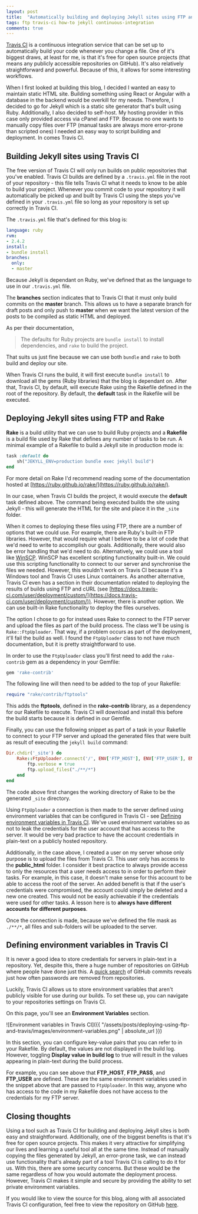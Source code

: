 ```yaml
---
layout: post
title:  "Automatically building and deploying Jekyll sites using FTP and Travis CI"
tags: ftp travis-ci how-to jekyll continuous-integration
comments: true
---
```


[Travis CI](https://travis-ci.org/) is a continuous integration service that can be set up to automatically build your code whenever you change a file. One of it's biggest draws, at least for me, is that it's free for open source projects (that means any publicly accessible repositories on GitHub). It's also relatively straightforward and powerful. Because of this, it allows for some interesting workflows.

When I first looked at building this blog, I decided I wanted an easy to maintain static HTML site. Building something using React or Angular with a database in the backend would be overkill for my needs. Therefore, I decided to go for Jekyll which is a static site generator that's built using Ruby. Additionally, I also decided to self-host. My hosting provider in this case only provided access via cPanel and FTP. Because no one wants to manually copy files over FTP (manual tasks are always more error-prone than scripted ones) I needed an easy way to script building and deployment. In comes Travis CI.

## Building Jekyll sites using Travis CI
The free version of Travis CI will only run builds on public repositories that you've enabled. Travis CI builds are defined by a `.travis.yml` file in the root of your repository - this file tells Travis CI what it needs to know to be able to build your project. Whenever you commit code to your repository it will automatically be picked up and built by Travis CI using the steps you've defined in your `.travis.yml` file so long as your repository is set up correctly in Travis CI. 

The `.travis.yml` file that's defined for this blog is:

```yaml
language: ruby
rvm:
- 2.4.2
install:
- bundle install
branches:
  only:
  - master
```

Because Jekyll is dependant on Ruby, we've defined that as the language to use in our `.travis.yml` file.

The **branches** section indicates that to Travis CI that it must only build commits on the **master** branch. This allows us to have a separate branch for draft posts and only push to **master** when we want the latest version of the posts to be compiled as static HTML and deployed.

As per their documentation,

 > The defaults for Ruby projects are `bundle install` to install dependencies, and `rake` to build the project.

That suits us just fine because we can use both `bundle` and `rake` to both build and deploy our site. 

When Travis CI runs the build, it will first execute `bundle install` to download all the gems (Ruby libraries) that the blog is dependant on. After that, Travis CI, by default, will execute Rake using the Rakefile defined in the root of the repository. By default, the **default** task in the Rakefile will be executed.

## Deploying Jekyll sites using FTP and Rake
**Rake** is a build utility that we can use to build Ruby projects and a **Rakefile** is a build file used by Rake that defines any number of tasks to be run. A minimal example of a Rakefile to build a Jekyll site in production mode is:

```ruby
task :default do    
    sh("JEKYLL_ENV=production bundle exec jekyll build")
end
```

For more detail on Rake I'd recommend reading some of the documentation hosted at [https://ruby.github.io/rake/](https://ruby.github.io/rake/).

In our case, when Travis CI builds the project, it would execute the **default** task defined above. The command being executed builds the site using Jekyll - this will generate the HTML for the site and place it in the `_site` folder. 

When it comes to deploying these files using FTP, there are a number of options that we could use. For example, there are Ruby's built-in FTP libraries. However, that would require what I believe to be a lot of code that we'd need to write to accomplish our goals. Additionally, there would also be error handling that we'd need to do. Alternatively, we could use a tool like [WinSCP](https://winscp.net/). WinSCP has excellent scripting functionality built-in. We could use this scripting functionality to connect to our server and synchronise the files we needed. However, this wouldn't work on Travis CI because it's a Windows tool and Travis CI uses Linux containers. As another alternative, Travis CI even has a section in their documentation related to deploying the results of builds using FTP and cURL (see [https://docs.travis-ci.com/user/deployment/custom/](https://docs.travis-ci.com/user/deployment/custom/)). However, there is another option. We can use built-in Rake functionality to deploy the files ourselves.

The option I chose to go for instead uses Rake to connect to the FTP server and upload the files as part of the build process. The class we'll be using is `Rake::FtpUploader`. That way, if a problem occurs as part of the deployment, it'll fail the build as well. I found the `FtpUploader` class to not have much documentation, but it is pretty straightforward to use. 

In order to use the `FtpUploader` class you'll first need to add the `rake-contrib` gem as a dependency in your Gemfile:

```ruby
gem 'rake-contrib'
```

The following line will then need to be added to the top of your Rakefile:

```ruby
require "rake/contrib/ftptools"
```

This adds the **ftptools**, defined in the **rake-contrib** library, as a dependency for our Rakefile to execute. Travis CI will download and install this before the build starts because it is defined in our Gemfile.

Finally, you can use the following snippet as part of a task in your Rakefile to connect to your FTP server and upload the generated files that were built as result of executing the `jekyll build` command:

```ruby
Dir.chdir('_site') do
    Rake::FtpUploader.connect('/', ENV['FTP_HOST'], ENV['FTP_USER'], ENV['FTP_PASS']) do |ftp|
        ftp.verbose = true
        ftp.upload_files("./**/*")
    end
end
```

The code above first changes the working directory of Rake to be the generated `_site` directory.  

Using `FtpUploader` a connection is then made to the server defined using environment variables that can be configured in Travis CI - see [Defining environment variables in Travis CI](#defining-environment-variables-in-travis-ci). We've used environment variables so as not to leak the credentials for the user account that has access to the server. It would be very bad practice to have the account credentials in plain-text on a publicly hosted repository.

Additionally, in the case above, I created a user on my server whose only purpose is to upload the files from Travis CI. This user only has access to the **public_html** folder. I consider it best practice to always provide access to only the resources that a user needs access to in order to perform their tasks. For example, in this case, it doesn't make sense for this account to be able to access the root of the server. An added benefit is that if the user's credentials were compromised, the account could simply be deleted and a new one created. This would not be easily achievable if the credentials were used for other tasks. A lesson here is to **always have different accounts for different purposes**.

Once the connection is made, because we've defined the file mask as `./**/*`, all files and sub-folders will be uploaded to the server.

## Defining environment variables in Travis CI
It is never a good idea to store credentials for servers in plain-text in a repository. Yet, despite this, there a huge number of repositories on GitHub where people have done just this. A [quick search](https://github.com/search?utf8=%E2%9C%93&q=remove+password&type=Commits) of GitHub commits reveals just how often passwords are removed from repositories. 

Luckily, Travis CI allows us to store environment variables that aren't publicly visible for use during our builds. To set these up, you can navigate to your repositories settings on Travis CI.

On this page, you'll see an **Environment Variables** section. 

![Environment variables in Travis CI]({{ "/assets/posts/deploying-using-ftp-and-travis/images/environment-variables.png" | absolute_url }})

In this section, you can configure key-value pairs that you can refer to in your Rakefile. By default, the values are not displayed in the build log. However, toggling **Display value in build log** to true will result in the values appearing in plain-text during the build process.

For example, you can see above that **FTP_HOST**, **FTP_PASS**, and **FTP_USER** are defined. These are the same environment variables used in the snippet above that are passed to `FtpUploader`. In this way, anyone who has access to the code in my Rakefile does not have access to the credentials for my FTP server.

## Closing thoughts
Using a tool such as Travis CI for building and deploying Jekyll sites is both easy and straightforward. Additionally, one of the biggest benefits is that it's free for open source projects. This makes it very attractive for simplifying our lives and learning a useful tool all at the same time. Instead of manually copying the files generated by Jekyll, an error-prone task, we can instead use functionality that's already part of a tool Travis CI is calling to do it for us. With this, there are some security concerns. But these would be the same regardless of how you would automate the deployment process. However, Travis CI makes it simple and secure by providing the ability to set private environment variables.

If you would like to view the source for this blog, along with all associated Travis CI configuration, feel free to view the repository on GitHub [here](https://github.com/kpdowns/blog).